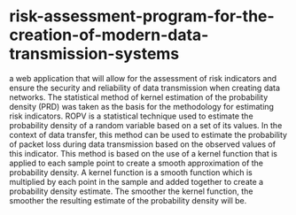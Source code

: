 # risk-assessment-program-for-the-creation-of-modern-data-transmission-systems
a web application that will allow for the assessment of risk indicators and ensure the security and reliability of data transmission when creating data networks.
The statistical method of kernel estimation of the probability density (PRD) was taken as the basis for the methodology for estimating risk indicators.
ROPV is a statistical technique used to estimate the probability density of a random variable based on a set of its values. In the context of data transfer,
this method can be used to estimate the probability of packet loss during data transmission based on the observed values ​​of this indicator.
This method is based on the use of a kernel function that is applied to each sample point to create a smooth approximation of the probability density.
A kernel function is a smooth function
which is multiplied by each point in the sample and added together to create a probability density estimate. The smoother the kernel function, the smoother the resulting estimate of the probability density will be.
